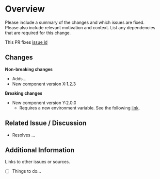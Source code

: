 # Overview

Please include a summary of the changes and which issues are fixed. Please also include relevant motivation and context. List any dependencies that are required for this change.

This PR fixes [issue id](url)

## Changes

**Non-breaking changes**
- Adds...
- New component version X:1.2.3

**Breaking changes**
- New component version Y:2.0.0
	- Requires a new environment variable. See the following [link](url).

## Related Issue / Discussion

- Resolves ...

## Additional Information

Links to other issues or sources.

- [ ] Things to do...